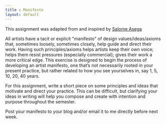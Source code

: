 ```yaml
---
title : Manifesto
layout: default
---
```


This assignment was adapted from and inspired by [Salome Asega](https://twitter.com/suhlomay)

All artists have a tacit or explicit "manifesto" of design values/ideas/axioms that, sometimes loosely, sometimes closely, help guide and direct their work. Having such principles/axioms helps artists keep their own voice; helps them resist pressures (especially commercial); gives their work a more critical edge. This exercise is designed to begin the process of developing an artist manifesto, one that’s not necessarily rooted in your present practice, but rather related to how you see yourselves in, say 1, 5, 10, 20, 40 years.

For this assignment, write a short piece on some principles and ideas that motivate and direct your practice. This can be difficult, but clarifying your ideas in writing will help you compose and create with intention and purpose throughout the semester. 

Post your manifesto to your blog and/or email it to me directly before next week.